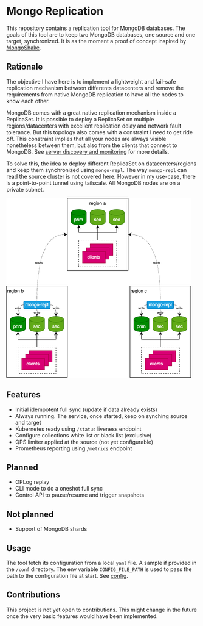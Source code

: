 # Mongo Replication

This repository contains a replication tool for MongoDB databases. The goals of this tool
are to keep two MongoDB databases, one source and one target, synchronized.
It is as the moment a proof of concept inspired by [MongoShake](https://github.com/alibaba/MongoShake).

## Rationale

The objective I have here is to implement a lightweight and fail-safe replication mechanism between
differents datacenters and remove the requirements from native MongoDB replication to have all the nodes
to know each other.

MongoDB comes with a great native replication mechanism inside a ReplicaSet. It is possible to deploy a ReplicaSet on multiple regions/datacenters with excellent replication delay and network fault tolerance. But this topology also comes with a constraint I need to get ride off. This constraint implies that all your nodes are always visible nonetheless between them, but also from the clients that connect to MongoDB. See [server discovery and monitoring](https://github.com/mongodb/specifications/blob/master/source/server-discovery-and-monitoring/server-discovery-and-monitoring.md) for more details.

To solve this, the idea to deploy different ReplicaSet on datacenters/regions and keep them synchronized using
`mongo-repl`. The way `mongo-repl` can read the source cluster is not covered here. However in my use-case, there is a point-to-point tunnel using tailscale. All MongoDB nodes are on a private subnet.

![](./docs/mongo-repl.drawio.png)

## Features

- Initial idempotent full sync (update if data already exists)
- Always running. The service, once started, keep on synching source and target
- Kubernetes ready using `/status` liveness endpoint
- Configure collections white list or black list (exclusive)
- QPS limiter applied at the source (not yet configurable)
- Prometheus reporting using `/metrics` endpoint

## Planned

- OPLog replay
- CLI mode to do a oneshot full sync
- Control API to pause/resume and trigger snapshots

## Not planned

- Support of MongoDB shards

## Usage

The tool fetch its configuration from a local `yaml` file. A sample if provided
in the `/conf` directory. The env variable `CONFIG_FILE_PATH` is used to pass the
path to the configuration file at start. See [config](./docs/config.md).

## Contributions

This project is not yet open to contributions. This might change in the future
once the very basic features would have been implemented.